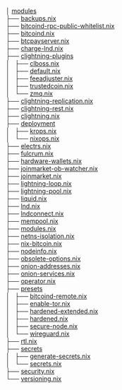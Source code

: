 
│ [modules](.)		
├── [backups.nix](backups.nix)		
├── [bitcoind-rpc-public-whitelist.nix](bitcoind-rpc-public-whitelist.nix)		
├── [bitcoind.nix](bitcoind.nix)	
├── [btcpayserver.nix](btcpayserver.nix)	
├── [charge-lnd.nix](charge-lnd.nix)		
├── [clightning-plugins](clightning-plugins)		
│   ├── [clboss.nix](clightning-plugins/clboss.nix)		
│   ├── [default.nix](clightning-plugins/default.nix)		
│   ├── [feeadjuster.nix	](clightning-plugins/feeadjuster.nix	)	
│   ├── [trustedcoin.nix	](clightning-plugins/trustedcoin.nix	)	
│   └── [zmq.nix](clightning-plugins/zmq.nix)		
├── [clightning-replication.nix](clightning-replication.nix)		
├── [clightning-rest.nix	](clightning-rest.nix	)	
├── [clightning.nix](clightning.nix)		
├── [deployment](deployment)		
│   ├── [krops.nix](deployment/krops.nix)		
│   └── [nixops.nix](deployment/nixops.nix)		
├── [electrs.nix](electrs.nix)		
├── [fulcrum.nix](fulcrum.nix)		
├── [hardware-wallets.nix](hardware-wallets.nix)		
├── [joinmarket-ob-watcher.nix](joinmarket-ob-watcher.nix)		
├── [joinmarket.nix](joinmarket.nix)		
├── [lightning-loop.nix](lightning-loop.nix)		
├── [lightning-pool.nix](lightning-pool.nix)		
├── [liquid.nix](liquid.nix)		
├── [lnd.nix](lnd.nix)		
├── [lndconnect.nix](lndconnect.nix)		
├── [mempool.nix](mempool.nix)		
├── [modules.nix](modules.nix)		
├── [netns-isolation.nix](netns-isolation.nix)	
├── [nix-bitcoin.nix](nix-bitcoin.nix)	
├── [nodeinfo.nix	](nodeinfo.nix	)	
├── [obsolete-options.nix](obsolete-options.nix)		
├── [onion-addresses.nix](onion-addresses.nix)		
├── [onion-services.nix](onion-services.nix)		
├── [operator.nix	](operator.nix	)	
├── [presets](presets)		
│   ├── [bitcoind-remote.nix](presets/bitcoind-remote.nix)		
│   ├── [enable-tor.nix](presets/enable-tor.nix)		
│   ├── [hardened-extended.nix](presets/hardened-extended.nix	)	
│   ├── [hardened.nix](presets/hardened.nix)		
│   ├── [secure-node.nix](presets/secure-node.nix	)	
│   └── [wireguard.nix](presets/wireguard.nix)		
├── [rtl.nix](rtl.nix)		
├── [secrets](secrets)		
│   ├── [generate-secrets.nix](secrets/generate-secrets.nix)		
│   └── [secrets.nix	](secrets/secrets.nix	)	
├── [security.nix	](security.nix	)	
└── [versioning.nix](versioning.nix)		